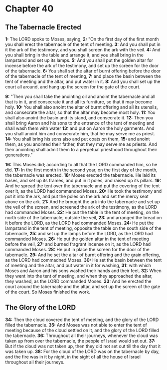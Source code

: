 # Chapter 40

## The Tabernacle Erected

**1:** The LORD spoke to Moses, saying,
**2:** "On the first day of the first month you shall erect the tabernacle of the tent of meeting.
**3:** And you shall put in it the ark of the testimony, and you shall screen the ark with the veil.
**4:** And you shall bring in the table and arrange it, and you shall bring in the lampstand and set up its lamps.
**5:** And you shall put the golden altar for incense before the ark of the testimony, and set up the screen for the door of the tabernacle.
**6:** You shall set the altar of burnt offering before the door of the tabernacle of the tent of meeting,
**7:** and place the basin between the tent of meeting and the altar, and put water in it.
**8:** And you shall set up the court all around, and hang up the screen for the gate of the court.

**9:** "Then you shall take the anointing oil and anoint the tabernacle and all that is in it, and consecrate it and all its furniture, so that it may become holy.
**10:** You shall also anoint the altar of burnt offering and all its utensils, and consecrate the altar, so that the altar may become most holy.
**11:** You shall also anoint the basin and its stand, and consecrate it.
**12:** Then you shall bring Aaron and his sons to the entrance of the tent of meeting and shall wash them with water
**13:** and put on Aaron the holy garments. And you shall anoint him and consecrate him, that he may serve me as priest.
**14:** You shall bring his sons also and put coats on them,
**15:** and anoint them, as you anointed their father, that they may serve me as priests. And their anointing shall admit them to a perpetual priesthood throughout their generations."

**16:** This Moses did; according to all that the LORD commanded him, so he did.
**17:** In the first month in the second year, on the first day of the month, the tabernacle was erected.
**18:** Moses erected the tabernacle. He laid its bases, and set up its frames, and put in it poles, and raised up its pillars.
**19:** And he spread the tent over the tabernacle and put the covering of the tent over it, as the LORD had commanded Moses.
**20:** He took the testimony and put it into the ark, and put the poles on the ark and set the mercy seat above on the ark.
**21:** And he brought the ark into the tabernacle and set up the veil of the screen, and screened the ark of the testimony, as the LORD had commanded Moses.
**22:** He put the table in the tent of meeting, on the north side of the tabernacle, outside the veil,
**23:** and arranged the bread on it before the LORD, as the LORD had commanded Moses.
**24:** He put the lampstand in the tent of meeting, opposite the table on the south side of the tabernacle,
**25:** and set up the lamps before the LORD, as the LORD had commanded Moses.
**26:** He put the golden altar in the tent of meeting before the veil,
**27:** and burned fragrant incense on it, as the LORD had commanded Moses.
**28:** He put in place the screen for the door of the tabernacle.
**29:** And he set the altar of burnt offering and the grain offering, as the LORD had commadned Moses.
**30:** He set the basin between the tent of meeting and the altar, and put water in it for washing,
**31:** with which Moses and Aaron and his sons washed their hands and their feet.
**32:** When they went into the tent of meeting, and when they approached the altar, they washed, as the LORD commanded Moses.
**33:** And he erected the court around the tabernacle and the altar, and set up the screen of the gate of the court. So Moses finished the work.

## The Glory of the LORD

**34:** Then the cloud covered the tent of meeting, and the glory of the LORD filled the tabernacle.
**35:** And Moses was not able to enter the tent of meeting because of the cloud settled on it, and the glory of the LORD filled the tabernacle.
**36:** Throughout all their journeys, whenever the cloud was taken up from over the tabernacle, the people of Israel would set out.
**37:** But if the cloud was not taken up, then they did not set out till the day that it was taken up.
**38:** For the cloud of the LORD was on the tabernacle by day, and the fire was in it by night, in the sight of all the house of Israel throughout all their journeys.
